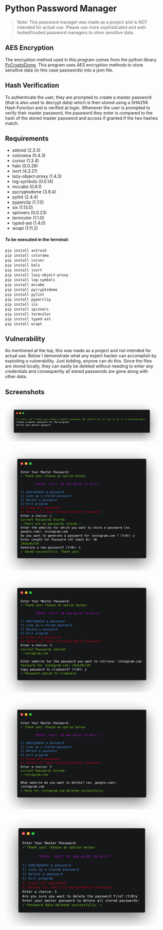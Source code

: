 # Python Password Manager
>Note: This password manager was made as a project and is NOT intended for actual use. Please use more sophisticated and well-tested/trusted password managers to store sensitive data.


## AES Encryption

The encryption method used in this program comes from the python library [PyCryptoDome](https://pypi.org/project/pycryptodome/). This program uses AES encryption methods to store sensitive data (in this case passwords) into a json file.

## Hash Verification
 To authenticate the user, they are prompted to create a master password (that is also used to decrypt data) which is then stored using a SHA256 Hash Function and is verified at login. Whenever the user is prompted to verify their master password, the password they enter is compared to the hash of the stored master password and access if granted if the two hashes match.

## Requirements
- astroid (2.3.3)
- colorama (0.4.3)
- cursor (1.3.4)
- halo (0.0.28)
- isort (4.3.21)
- lazy-object-proxy (1.4.3)
- log-symbols (0.0.14)
- mccabe (0.6.1)
- pycryptodome (3.9.4)
- pylint (2.4.4)
- pyperclip (1.7.0)
- six (1.13.0)
- spinners (0.0.23)
- termcolor (1.1.0)
- typed-ast (1.4.0)
- wrapt (1.11.2)

#### To be executed in the terminal:
```shell
pip install astroid
pip install colorama
pip install cursor
pip install halo
pip install isort
pip install lazy-object-proxy
pip install log-symbols
pip install mccabe
pip install pycryptodome
pip install pylint
pip install pyperclip
pip install six
pip install spinners
pip install termcolor
pip install typed-ast
pip install wrapt
```

## Vulnerability
As mentioned at the top, this was made as a project and not intended for actual use. Below I demonstrate what any expert hacker can accomplish by exploiting a vulnerability. Just kidding, anyone can do this. Since the files are stored locally, they can easily be deleted without needing to enter any credentials and consequently all stored passwords are gone along with other data.

## Screenshots
[![Screenshot 1](https://github.com/anubhab-code/Password-Manager/blob/master/Screenshots/1.png "Screenshot 1")](https://github.com/anubhab-code/Password-Manager/blob/master/Screenshots/1.png "Screenshot 1")

[![Screenshot 2](https://github.com/anubhab-code/Password-Manager/blob/master/Screenshots/2.png "Screenshot 2")](https://github.com/anubhab-code/Password-Manager/blob/master/Screenshots/2.png "Screenshot 2")

[![Screenshot 3](https://github.com/anubhab-code/Password-Manager/blob/master/Screenshots/3.png "Screenshot 3")](https://github.com/anubhab-code/Password-Manager/blob/master/Screenshots/3.png "Screenshot 3")

[![Screenshot 4](https://github.com/anubhab-code/Password-Manager/blob/master/Screenshots/4.png "Screenshot 4")](https://github.com/anubhab-code/Password-Manager/blob/master/Screenshots/4.png "Screenshot 4")

[![Screenshot 5](https://github.com/anubhab-code/Password-Manager/blob/master/Screenshots/5.png "Screenshot 5")](https://github.com/anubhab-code/Password-Manager/blob/master/Screenshots/5.png "Screenshot 5")

